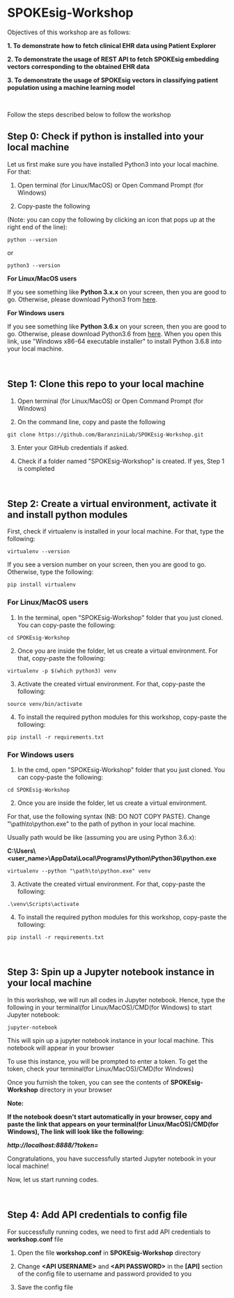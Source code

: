 # SPOKEsig-Workshop


Objectives of this workshop are as follows:


**1. To demonstrate how to fetch clinical EHR data using Patient Explorer**


**2. To demonstrate the usage of REST API to fetch SPOKEsig embedding vectors corresponding to the obtained EHR data** 


**3. To demonstrate the usage of SPOKEsig vectors in classifying patient population using a machine learning model**


&nbsp;


Follow the steps described below to follow the workshop


## Step 0: Check if python is installed into your local machine


Let us first make sure you have installed Python3 into your local machine. For that:


1. Open terminal (for Linux/MacOS) or Open Command Prompt (for Windows)


2. Copy-paste the following 
 
 
(Note: you can copy the following by clicking an icon that pops up at the right end of the line):



```
python --version
```


or


```
python3 --version
```


**For Linux/MacOS users**


If you see something like **Python 3.x.x** on your screen, then you are good to go. Otherwise, please download Python3 from [here](https://www.python.org/downloads/release/python-368/). 


**For Windows users**


If you see something like **Python 3.6.x** on your screen, then you are good to go. Otherwise, please download Python3.6 from [here](https://www.python.org/downloads/release/python-368/). When you open this link, use "Windows x86-64 executable installer" to install Python 3.6.8 into your local machine.



&nbsp;


## Step 1: Clone this repo to your local machine


1. Open terminal (for Linux/MacOS) or Open Command Prompt (for Windows)


2. On the command line, copy and paste the following 



```
git clone https://github.com/BaranziniLab/SPOKEsig-Workshop.git 
```


3. Enter your GitHub credentials if asked.


4. Check if a folder named "SPOKEsig-Workshop" is created. If yes, Step 1 is completed


&nbsp;


## Step 2: Create a virtual environment, activate it and install python modules


First, check if virtualenv is installed in your local machine. For that, type the following:


```
virtualenv --version
```


If you see a version number on your screen, then you are good to go. Otherwise, type the following:


```
pip install virtualenv 
```


### For Linux/MacOS users


1. In the terminal, open "SPOKEsig-Workshop" folder that you just cloned. You can copy-paste the following:


```
cd SPOKEsig-Workshop
```


2. Once you are inside the folder, let us create a virtual environment. For that, copy-paste the following:


```
virtualenv -p $(which python3) venv
```


3. Activate the created virtual environment. For that, copy-paste the following:


```
source venv/bin/activate
```



4. To install the required python modules for this workshop, copy-paste the following:


```
pip install -r requirements.txt 
```


### For Windows users


1. In the cmd, open "SPOKEsig-Workshop" folder that you just cloned. You can copy-paste the following:


```
cd SPOKEsig-Workshop
```


2. Once you are inside the folder, let us create a virtual environment. 


For that, use the following syntax (NB: DO NOT COPY PASTE). Change "\path\to\python.exe" to the path of python in your local machine. 


Usually path would be like (assuming you are using Python 3.6.x): 


**C:\Users\\<user_name>\AppData\Local\Programs\Python\Python36\python.exe**


```
virtualenv --python "\path\to\python.exe" venv
``` 


3. Activate the created virtual environment. For that, copy-paste the following:


```
.\venv\Scripts\activate
```


4. To install the required python modules for this workshop, copy-paste the following:


```
pip install -r requirements.txt
```


&nbsp;


## Step 3: Spin up a Jupyter notebook instance in your local machine


In this workshop, we will run all codes in Jupyter notebook. Hence, type the following in your terminal(for Linux/MacOS)/CMD(for Windows) to start Jupyter notebook:


```
jupyter-notebook
```


This will spin up a jupyter notebook instance in your local machine. This notebook will appear in your browser


To use this instance, you will be prompted to enter a token. To get the token, check your terminal(for Linux/MacOS)/CMD(for Windows)


Once you furnish the token, you can see the contents of **SPOKEsig-Workshop** directory in your browser


**Note:** 


**If the notebook doesn't start automatically in your browser, copy and paste the link that appears on your terminal(for Linux/MacOS)/CMD(for Windows), The link will look like the following:**


***http\://localhost:8888/?token=***


Congratulations, you have successfully started Jupyter notebook in your local machine! 


Now, let us start running codes.


&nbsp;


## Step 4: Add API credentials to config file


For successfully running codes, we need to first add API credentials to **workshop.conf** file  


1. Open the file **workshop.conf** in **SPOKEsig-Workshop** directory


2. Change **&lt;API USERNAME&gt;** and **&lt;API PASSWORD&gt;** in the **[API]** section of the config file to username and password provided to you


3. Save the config file

